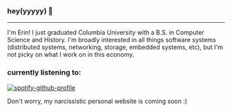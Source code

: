 ### hey(yyyyy) 👋
---
I'm Erin! I just graduated Columbia University with a B.S. in Computer Science and History. I'm broadly interested in all things software systems (distributed systems, networking, storage, embedded systems, etc), but I'm not picky on what I work on in this economy. 

### currently listening to:
[![spotify-github-profile](https://spotify-github-profile.vercel.app/api/view?uid=mnlghtmgc&cover_image=true&theme=natemoo-re&show_offline=false&background_color=c0e8bb&interchange=true&bar_color=8cd58b&bar_color_cover=false)](https://spotify-github-profile.vercel.app/api/view?uid=mnlghtmgc&redirect=true)

Don't worry, my narcissistic personal website is coming soon :)
